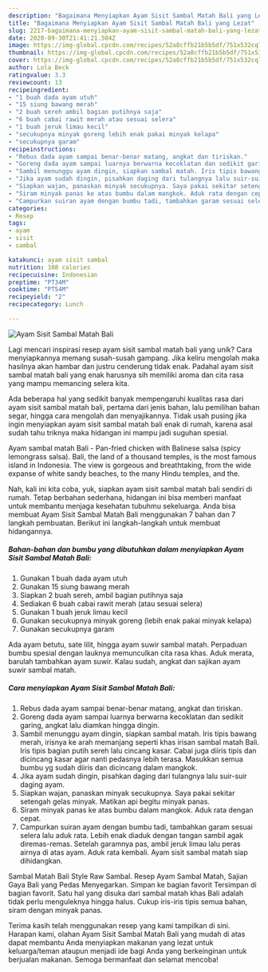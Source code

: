 ```yaml
---
description: "Bagaimana Menyiapkan Ayam Sisit Sambal Matah Bali yang Lezat"
title: "Bagaimana Menyiapkan Ayam Sisit Sambal Matah Bali yang Lezat"
slug: 2217-bagaimana-menyiapkan-ayam-sisit-sambal-matah-bali-yang-lezat
date: 2020-09-30T21:41:21.504Z
image: https://img-global.cpcdn.com/recipes/52a8cffb21b5b5df/751x532cq70/ayam-sisit-sambal-matah-bali-foto-resep-utama.jpg
thumbnail: https://img-global.cpcdn.com/recipes/52a8cffb21b5b5df/751x532cq70/ayam-sisit-sambal-matah-bali-foto-resep-utama.jpg
cover: https://img-global.cpcdn.com/recipes/52a8cffb21b5b5df/751x532cq70/ayam-sisit-sambal-matah-bali-foto-resep-utama.jpg
author: Lola Beck
ratingvalue: 3.3
reviewcount: 13
recipeingredient:
- "1 buah dada ayam utuh"
- "15 siung bawang merah"
- "2 buah sereh ambil bagian putihnya saja"
- "6 buah cabai rawit merah atau sesuai selera"
- "1 buah jeruk limau kecil"
- "secukupnya minyak goreng lebih enak pakai minyak kelapa"
- "secukupnya garam"
recipeinstructions:
- "Rebus dada ayam sampai benar-benar matang, angkat dan tiriskan."
- "Goreng dada ayam sampai luarnya berwarna kecoklatan dan sedikit garing, angkat lalu diamkan hingga dingin."
- "Sambil menunggu ayam dingin, siapkan sambal matah. Iris tipis bawang merah, irisnya ke arah memanjang seperti khas irisan sambal matah Bali. Iris tipis bagian putih sereh lalu cincang kasar. Cabai juga diiris tipis dan dicincang kasar agar nanti pedasnya lebih terasa. Masukkan semua bumbu yg sudah diiris dan dicincang dalam mangkok."
- "Jika ayam sudah dingin, pisahkan daging dari tulangnya lalu suir-suir daging ayam."
- "Siapkan wajan, panaskan minyak secukupnya. Saya pakai sekitar setengah gelas minyak. Matikan api begitu minyak panas."
- "Siram minyak panas ke atas bumbu dalam mangkok. Aduk rata dengan cepat."
- "Campurkan suiran ayam dengan bumbu tadi, tambahkan garam sesuai selera lalu aduk rata. Lebih enak diaduk dengan tangan sambil agak diremas-remas. Setelah garamnya pas, ambil jeruk limau lalu peras airnya di atas ayam. Aduk rata kembali. Ayam sisit sambal matah siap dihidangkan."
categories:
- Resep
tags:
- ayam
- sisit
- sambal

katakunci: ayam sisit sambal 
nutrition: 108 calories
recipecuisine: Indonesian
preptime: "PT34M"
cooktime: "PT54M"
recipeyield: "2"
recipecategory: Lunch

---
```



![Ayam Sisit Sambal Matah Bali](https://img-global.cpcdn.com/recipes/52a8cffb21b5b5df/751x532cq70/ayam-sisit-sambal-matah-bali-foto-resep-utama.jpg)

Lagi mencari inspirasi resep ayam sisit sambal matah bali yang unik? Cara menyiapkannya memang susah-susah gampang. Jika keliru mengolah maka hasilnya akan hambar dan justru cenderung tidak enak. Padahal ayam sisit sambal matah bali yang enak harusnya sih memiliki aroma dan cita rasa yang mampu memancing selera kita.

Ada beberapa hal yang sedikit banyak mempengaruhi kualitas rasa dari ayam sisit sambal matah bali, pertama dari jenis bahan, lalu pemilihan bahan segar, hingga cara mengolah dan menyajikannya. Tidak usah pusing jika ingin menyiapkan ayam sisit sambal matah bali enak di rumah, karena asal sudah tahu triknya maka hidangan ini mampu jadi suguhan spesial.

Ayam sambal matah Bali - Pan-fried chicken with Balinese salsa (spicy lemongrass salsa). Bali, the land of a thousand temples, is the most famous island in Indonesia. The view is gorgeous and breathtaking, from the wide expanse of white sandy beaches, to the many Hindu temples, and the.


Nah, kali ini kita coba, yuk, siapkan ayam sisit sambal matah bali sendiri di rumah. Tetap berbahan sederhana, hidangan ini bisa memberi manfaat untuk membantu menjaga kesehatan tubuhmu sekeluarga. Anda bisa membuat Ayam Sisit Sambal Matah Bali menggunakan 7 bahan dan 7 langkah pembuatan. Berikut ini langkah-langkah untuk membuat hidangannya.

<!--inarticleads1-->

##### Bahan-bahan dan bumbu yang dibutuhkan dalam menyiapkan Ayam Sisit Sambal Matah Bali:

1. Gunakan 1 buah dada ayam utuh
1. Gunakan 15 siung bawang merah
1. Siapkan 2 buah sereh, ambil bagian putihnya saja
1. Sediakan 6 buah cabai rawit merah (atau sesuai selera)
1. Gunakan 1 buah jeruk limau kecil
1. Gunakan secukupnya minyak goreng (lebih enak pakai minyak kelapa)
1. Gunakan secukupnya garam


Ada ayam betutu, sate lilit, hingga ayam suwir sambal matah. Perpaduan bumbu spesial dengan lauknya memunculkan cita rasa khas. Aduk merata, barulah tambahkan ayam suwir. Kalau sudah, angkat dan sajikan ayam suwir sambal matah. 

<!--inarticleads2-->

##### Cara menyiapkan Ayam Sisit Sambal Matah Bali:

1. Rebus dada ayam sampai benar-benar matang, angkat dan tiriskan.
1. Goreng dada ayam sampai luarnya berwarna kecoklatan dan sedikit garing, angkat lalu diamkan hingga dingin.
1. Sambil menunggu ayam dingin, siapkan sambal matah. Iris tipis bawang merah, irisnya ke arah memanjang seperti khas irisan sambal matah Bali. Iris tipis bagian putih sereh lalu cincang kasar. Cabai juga diiris tipis dan dicincang kasar agar nanti pedasnya lebih terasa. Masukkan semua bumbu yg sudah diiris dan dicincang dalam mangkok.
1. Jika ayam sudah dingin, pisahkan daging dari tulangnya lalu suir-suir daging ayam.
1. Siapkan wajan, panaskan minyak secukupnya. Saya pakai sekitar setengah gelas minyak. Matikan api begitu minyak panas.
1. Siram minyak panas ke atas bumbu dalam mangkok. Aduk rata dengan cepat.
1. Campurkan suiran ayam dengan bumbu tadi, tambahkan garam sesuai selera lalu aduk rata. Lebih enak diaduk dengan tangan sambil agak diremas-remas. Setelah garamnya pas, ambil jeruk limau lalu peras airnya di atas ayam. Aduk rata kembali. Ayam sisit sambal matah siap dihidangkan.


Sambal Matah Bali Style Raw Sambal. Resep Ayam Sambal Matah, Sajian Gaya Bali yang Pedas Menyegarkan. Simpan ke bagian favorit Tersimpan di bagian favorit. Satu hal yang disuka dari sambal matah khas Bali adalah tidak perlu menguleknya hingga halus. Cukup iris-iris tipis semua bahan, siram dengan minyak panas. 

Terima kasih telah menggunakan resep yang kami tampilkan di sini. Harapan kami, olahan Ayam Sisit Sambal Matah Bali yang mudah di atas dapat membantu Anda menyiapkan makanan yang lezat untuk keluarga/teman ataupun menjadi ide bagi Anda yang berkeinginan untuk berjualan makanan. Semoga bermanfaat dan selamat mencoba!
